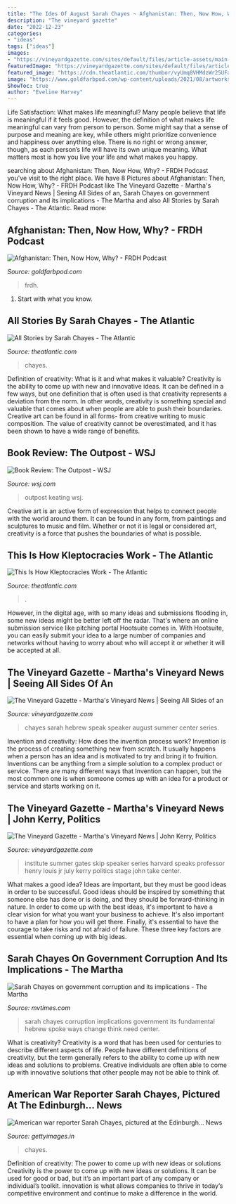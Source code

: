 ```yaml
---
title: "The Ides Of August Sarah Chayes ~ Afghanistan: Then, Now How, Why?"
description: "The vineyard gazette"
date: "2022-12-23"
categories:
- "ideas"
tags: ["ideas"]
images:
- "https://vineyardgazette.com/sites/default/files/article-assets/main-photos/2017/summer_institute_skip_gates.jpg"
featuredImage: "https://vineyardgazette.com/sites/default/files/article-assets/main-photos/2017/summer_institute_skip_gates.jpg"
featured_image: "https://cdn.theatlantic.com/thumbor/vyUmq8VHMdzWr25UFaV1Wce8KfM=/0x565:4602x2962/960x500/https://cdn.theatlantic.com/assets/media/img/mt/2020/02/RTS32N4O/original.jpg"
image: "https://www.goldfarbpod.com/wp-content/uploads/2021/08/artworks-Mnh7M4xaQ57ypFD4-nhO8Dw-t3000x3000-2048x2048.jpg"
ShowToc: true
author: "Eveline Harvey"
---
```



Life Satisfaction: What makes life meaningful?
Many people believe that life is meaningful if it feels good. However, the definition of what makes life meaningful can vary from person to person. Some might say that a sense of purpose and meaning are key, while others might prioritize convenience and happiness over anything else. There is no right or wrong answer, though, as each person’s life will have its own unique meaning. What matters most is how you live your life and what makes you happy.

	

		
searching about Afghanistan: Then, Now How, Why? - FRDH Podcast you've visit to the right place. We have 8 Pictures about Afghanistan: Then, Now How, Why? - FRDH Podcast like The Vineyard Gazette - Martha&#039;s Vineyard News | Seeing All Sides of an, Sarah Chayes on government corruption and its implications - The Martha and also All Stories by Sarah Chayes - The Atlantic. Read more:
		
    
## Afghanistan: Then, Now How, Why? - FRDH Podcast

<img loading=lazy src="https://www.goldfarbpod.com/wp-content/uploads/2021/08/artworks-Mnh7M4xaQ57ypFD4-nhO8Dw-t3000x3000-2048x2048.jpg" onerror="this.onerror=null;this.src='https://tse4.mm.bing.net/th?id=OIP.s_tW874AZBY_WA8Szhe0sgHaHa&amp;pid=15.1';" alt="Afghanistan: Then, Now How, Why? - FRDH Podcast">

_Source: goldfarbpod.com_

>frdh. 

	

1. Start with what you know.

    
## All Stories By Sarah Chayes - The Atlantic

<img loading=lazy src="https://cdn.theatlantic.com/thumbor/t6wAOX4sFgTFG1Zb76E9Kt7EKLk=/90x0:1907x1125/300x185/media/img/mt/2020/04/Tatone_ATLANTIC_Relief_Money_Ill_Spent_FINAL/original.jpg" onerror="this.onerror=null;this.src='https://tse3.mm.bing.net/th?id=OIP.DCSOVsY0TvwoW5Q8w-3x8AAAAA&amp;pid=15.1';" alt="All Stories by Sarah Chayes - The Atlantic">

_Source: theatlantic.com_

>chayes. 

	

Definition of creativity: What is it and what makes it valuable?
Creativity is the ability to come up with new and innovative ideas. It can be defined in a few ways, but one definition that is often used is that creativity represents a deviation from the norm. In other words, creativity is something special and valuable that comes about when people are able to push their boundaries. Creative art can be found in all forms- from creative writing to music composition. The value of creativity cannot be overestimated, and it has been shown to have a wide range of benefits.

    
## Book Review: The Outpost - WSJ

<img loading=lazy src="https://s.wsj.net/public/resources/images/RV-AI647_BKRV_O_G_20121109002914.jpg" onerror="this.onerror=null;this.src='https://tse1.mm.bing.net/th?id=OIP.Nc_Dz5kjNIjcSJ9oUXKfhgHaE8&amp;pid=15.1';" alt="Book Review: The Outpost - WSJ">

_Source: wsj.com_

>outpost keating wsj. 

	

Creative art is an active form of expression that helps to connect people with the world around them. It can be found in any form, from paintings and sculptures to music and film. Whether or not it is legal or considered art, creativity is a force that pushes the boundaries of what is possible.

    
## This Is How Kleptocracies Work - The Atlantic

<img loading=lazy src="https://cdn.theatlantic.com/thumbor/vyUmq8VHMdzWr25UFaV1Wce8KfM=/0x565:4602x2962/960x500/https://cdn.theatlantic.com/assets/media/img/mt/2020/02/RTS32N4O/original.jpg" onerror="this.onerror=null;this.src='https://tse4.mm.bing.net/th?id=OIP.pb0ImgNDF3JfK1qhcLNtEwHaD2&amp;pid=15.1';" alt="This Is How Kleptocracies Work - The Atlantic">

_Source: theatlantic.com_

>. 

	

However, in the digital age, with so many ideas and submissions flooding in, some new ideas might be better left off the radar. That's where an online submission service like pitching portal Hootsuite comes in. With Hootsuite, you can easily submit your idea to a large number of companies and networks without having to worry about who will accept it or whether it will be accepted at all.

    
## The Vineyard Gazette - Martha&#039;s Vineyard News | Seeing All Sides Of An

<img loading=lazy src="https://vineyardgazette.com/sites/default/files/styles/article_img_feature/public/article-assets/main-photos/2017/sarah_chayes.jpg?itok=uK4u1j39" onerror="this.onerror=null;this.src='https://tse3.mm.bing.net/th?id=OIP.EsuvlhsrkjzBjNp_ex-4AAHaE6&amp;pid=15.1';" alt="The Vineyard Gazette - Martha&#039;s Vineyard News | Seeing All Sides of an">

_Source: vineyardgazette.com_

>chayes sarah hebrew speak speaker august summer center series. 

	

Invention and creativity: How does the invention process work?
Invention is the process of creating something new from scratch. It usually happens when a person has an idea and is motivated to try and bring it to fruition. Inventions can be anything from a simple solution to a complex product or service. There are many different ways that Invention can happen, but the most common one is when someone comes up with an idea for a product or service and starts working on it.

    
## The Vineyard Gazette - Martha&#039;s Vineyard News | John Kerry, Politics

<img loading=lazy src="https://vineyardgazette.com/sites/default/files/article-assets/main-photos/2017/summer_institute_skip_gates.jpg" onerror="this.onerror=null;this.src='https://tse2.mm.bing.net/th?id=OIP.mPnE5HNwFbA1J0xhPZAeQAHaE6&amp;pid=15.1';" alt="The Vineyard Gazette - Martha&#039;s Vineyard News | John Kerry, Politics">

_Source: vineyardgazette.com_

>institute summer gates skip speaker series harvard speaks professor henry louis jr july kerry politics stage john take center. 

	

What makes a good idea?
Ideas are important, but they must be good ideas in order to be successful. Good ideas should be inspired by something that someone else has done or is doing, and they should be forward-thinking in nature. In order to come up with the best ideas, it's important to have a clear vision for what you want your business to achieve. It's also important to have a plan for how you will get there. Finally, it's essential to have the courage to take risks and not afraid of failure. These three key factors are essential when coming up with big ideas.

    
## Sarah Chayes On Government Corruption And Its Implications - The Martha

<img loading=lazy src="http://www.mvtimes.com/mvt/uploads/2017/08/SEM_Sarah-Chayes.jpg" onerror="this.onerror=null;this.src='https://tse4.mm.bing.net/th?id=OIP.ESnDOtnxwaQtpoxMFb9kOAHaE9&amp;pid=15.1';" alt="Sarah Chayes on government corruption and its implications - The Martha">

_Source: mvtimes.com_

>sarah chayes corruption implications government its fundamental hebrew spoke ways change think need center. 

	

What is creativity?
Creativity is a word that has been used for centuries to describe different aspects of life. People have different definitions of creativity, but the term generally refers to the ability to come up with new ideas and solutions to problems. Creative individuals are often able to come up with innovative solutions that other people may not be able to think of.

    
## American War Reporter Sarah Chayes, Pictured At The Edinburgh... News

<img loading=lazy src="https://media.gettyimages.com/photos/american-war-reporter-sarah-chayes-pictured-at-the-edinburgh-book-picture-id583672942" onerror="this.onerror=null;this.src='https://tse3.mm.bing.net/th?id=OIP.67aU7cCcqUg4QyNbR2vTnQHaLG&amp;pid=15.1';" alt="American war reporter Sarah Chayes, pictured at the Edinburgh... News">

_Source: gettyimages.in_

>chayes. 

	

Definition of creativity: The power to come up with new ideas or solutions
Creativity is the power to come up with new ideas or solutions. It can be used for good or bad, but it’s an important part of any company or individual’s toolkit. innovation is what allows companies to thrive in today’s competitive environment and continue to make a difference in the world.

